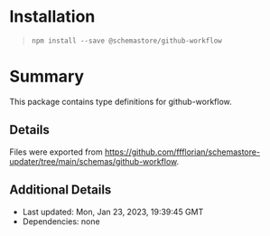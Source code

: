 # Installation
> `npm install --save @schemastore/github-workflow`

# Summary
This package contains type definitions for github-workflow.

## Details
Files were exported from https://github.com/ffflorian/schemastore-updater/tree/main/schemas/github-workflow.

## Additional Details
* Last updated: Mon, Jan 23, 2023, 19:39:45 GMT
* Dependencies: none
